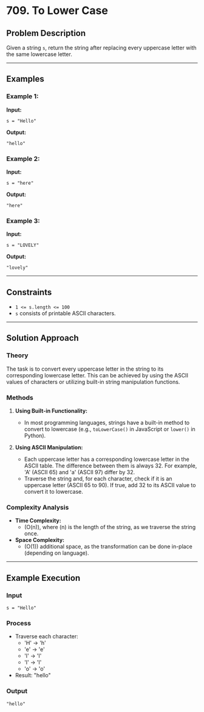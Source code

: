 # 709. To Lower Case

## Problem Description

Given a string `s`, return the string after replacing every uppercase letter with the same lowercase letter.

---

## Examples

### Example 1:

**Input:**

```text
s = "Hello"
```

**Output:**

```text
"hello"
```

### Example 2:

**Input:**

```text
s = "here"
```

**Output:**

```text
"here"
```

### Example 3:

**Input:**

```text
s = "LOVELY"
```

**Output:**

```text
"lovely"
```

---

## Constraints

- `1 <= s.length <= 100`
- `s` consists of printable ASCII characters.

---

## Solution Approach

### Theory

The task is to convert every uppercase letter in the string to its corresponding lowercase letter. This can be achieved by using the ASCII values of characters or utilizing built-in string manipulation functions.

### Methods

1. **Using Built-in Functionality:**

   - In most programming languages, strings have a built-in method to convert to lowercase (e.g., `toLowerCase()` in JavaScript or `lower()` in Python).

2. **Using ASCII Manipulation:**
   - Each uppercase letter has a corresponding lowercase letter in the ASCII table. The difference between them is always 32. For example, 'A' (ASCII 65) and 'a' (ASCII 97) differ by 32.
   - Traverse the string and, for each character, check if it is an uppercase letter (ASCII 65 to 90). If true, add 32 to its ASCII value to convert it to lowercase.

### Complexity Analysis

- **Time Complexity:**
  - \(O(n)\), where \(n\) is the length of the string, as we traverse the string once.
- **Space Complexity:**
  - \(O(1)\) additional space, as the transformation can be done in-place (depending on language).

---

## Example Execution

### Input

```text
s = "Hello"
```

### Process

- Traverse each character:
  - 'H' -> 'h'
  - 'e' -> 'e'
  - 'l' -> 'l'
  - 'l' -> 'l'
  - 'o' -> 'o'
- Result: "hello"

### Output

```text
"hello"
```
